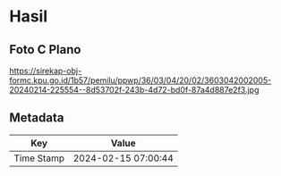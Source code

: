 # Hasil

## Foto C Plano

https://sirekap-obj-formc.kpu.go.id/1b57/pemilu/ppwp/36/03/04/20/02/3603042002005-20240214-225554--8d53702f-243b-4d72-bd0f-87a4d887e2f3.jpg


## Metadata

| Key        | Value               |
| ---------- | ------------------- |
| Time Stamp | 2024-02-15 07:00:44 |



